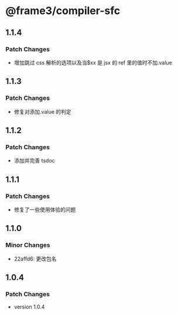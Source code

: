 # @frame3/compiler-sfc

## 1.1.4

### Patch Changes

- 增加跳过 css 解析的选项以及当$xx 是 jsx 的 ref 里的值时不加.value

## 1.1.3

### Patch Changes

- 修复对添加.value 的判定

## 1.1.2

### Patch Changes

- 添加并完善 tsdoc

## 1.1.1

### Patch Changes

- 修复了一些使用体验的问题

## 1.1.0

### Minor Changes

- 22affd6: 更改包名

## 1.0.4

### Patch Changes

- version 1.0.4
